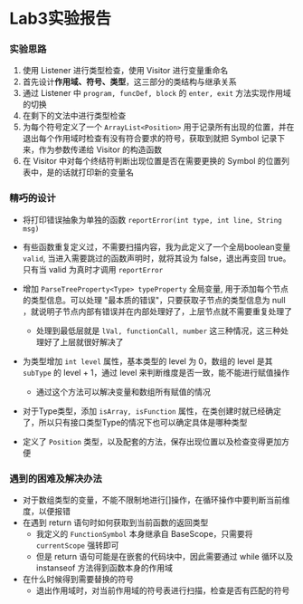 # Lab3实验报告

### 实验思路

1. 使用 Listener 进行类型检查，使用 Visitor 进行变量重命名
2. 首先设计**作用域、符号、类型**，这三部分的类结构与继承关系
3. 通过 Listener 中 `program, funcDef, block` 的 `enter, exit` 方法实现作用域的切换
4. 在剩下的文法中进行类型检查
5. 为每个符号定义了一个 `ArrayList<Position>` 用于记录所有出现的位置，并在退出每个作用域时检查有没有符合要求的符号，获取到就把 Symbol 记录下来，作为参数传递给 Visitor 的构造函数
6. 在 Visitor 中对每个终结符判断出现位置是否在需要更换的 Symbol 的位置列表中，是的话就打印新的变量名

### ~~精巧的~~设计

- 将打印错误抽象为单独的函数 `reportError(int type, int line, String msg)`

- 有些函数重复定义过，不需要扫描内容，我为此定义了一个全局boolean变量 `valid`, 当进入需要跳过的函数声明时，就将其设为 false，退出再变回 true。只有当 valid 为真时才调用 `reportError`
- 增加 `ParseTreeProperty<Type> typeProperty` 全局变量, 用于添加每个节点的类型信息。可以处理 "最本质的错误"，只要获取子节点的类型信息为 null ，就说明子节点内部有错误并在内部处理好了，上层节点就不需要重复处理了
  - 处理到最低层就是 `lVal, functionCall, number` 这三种情况，这三种处理好了上层就很好解决了

- 为类型增加 `int level` 属性，基本类型的 level 为 0，数组的 level 是其 `subType` 的 level + 1，通过 level 来判断维度是否一致，能不能进行赋值操作
  - 通过这个方法可以解决变量和数组所有赋值的情况

- 对于Type类型，添加 `isArray, isFunction` 属性，在类创建时就已经确定了，所以只有接口类型Type的情况下也可以确定具体是哪种类型
- 定义了 `Position` 类型，以及配套的方法，保存出现位置以及检查变得更加方便

### 遇到的困难及解决办法

- 对于数组类型的变量，不能不限制地进行\[]操作，在循环操作中要判断当前维度，以便报错
- 在遇到 return 语句时如何获取到当前函数的返回类型
  - 我定义的 `FunctionSymbol` 本身继承自 BaseScope，只需要将 `currentScope` 强转即可
  - 但是 return 语句可能是在嵌套的代码块中，因此需要通过 while 循环以及 instanseof 方法得到函数本身的作用域
- 在什么时候得到需要替换的符号
  - 退出作用域时，对当前作用域的符号表进行扫描，检查是否有匹配的符号

